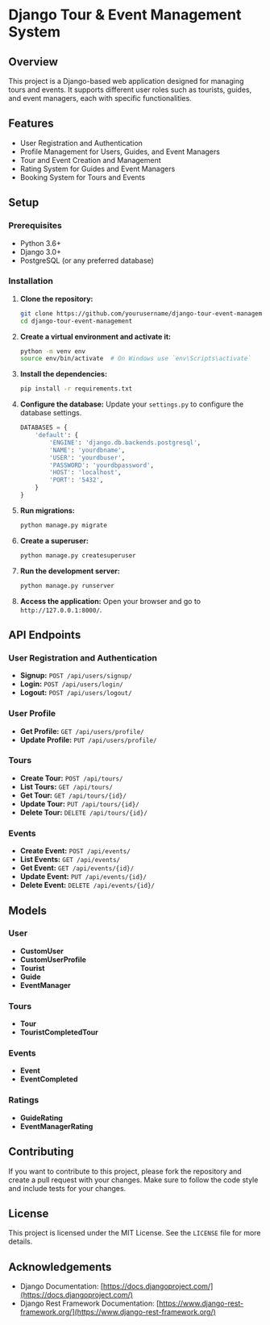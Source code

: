 # Django Tour & Event Management System

## Overview

This project is a Django-based web application designed for managing tours and events. It supports different user roles such as tourists, guides, and event managers, each with specific functionalities.

## Features

- User Registration and Authentication
- Profile Management for Users, Guides, and Event Managers
- Tour and Event Creation and Management
- Rating System for Guides and Event Managers
- Booking System for Tours and Events

## Setup

### Prerequisites

- Python 3.6+
- Django 3.0+
- PostgreSQL (or any preferred database)

### Installation

1. **Clone the repository:**
    ```sh
    git clone https://github.com/yourusername/django-tour-event-management.git
    cd django-tour-event-management
    ```

2. **Create a virtual environment and activate it:**
    ```sh
    python -m venv env
    source env/bin/activate  # On Windows use `env\Scripts\activate`
    ```

3. **Install the dependencies:**
    ```sh
    pip install -r requirements.txt
    ```

4. **Configure the database:**
    Update your `settings.py` to configure the database settings.
    ```python
    DATABASES = {
        'default': {
            'ENGINE': 'django.db.backends.postgresql',
            'NAME': 'yourdbname',
            'USER': 'yourdbuser',
            'PASSWORD': 'yourdbpassword',
            'HOST': 'localhost',
            'PORT': '5432',
        }
    }
    ```

5. **Run migrations:**
    ```sh
    python manage.py migrate
    ```

6. **Create a superuser:**
    ```sh
    python manage.py createsuperuser
    ```

7. **Run the development server:**
    ```sh
    python manage.py runserver
    ```

8. **Access the application:**
    Open your browser and go to `http://127.0.0.1:8000/`.

## API Endpoints

### User Registration and Authentication

- **Signup:** `POST /api/users/signup/`
- **Login:** `POST /api/users/login/`
- **Logout:** `POST /api/users/logout/`

### User Profile

- **Get Profile:** `GET /api/users/profile/`
- **Update Profile:** `PUT /api/users/profile/`

### Tours

- **Create Tour:** `POST /api/tours/`
- **List Tours:** `GET /api/tours/`
- **Get Tour:** `GET /api/tours/{id}/`
- **Update Tour:** `PUT /api/tours/{id}/`
- **Delete Tour:** `DELETE /api/tours/{id}/`

### Events

- **Create Event:** `POST /api/events/`
- **List Events:** `GET /api/events/`
- **Get Event:** `GET /api/events/{id}/`
- **Update Event:** `PUT /api/events/{id}/`
- **Delete Event:** `DELETE /api/events/{id}/`

## Models

### User

- **CustomUser**
- **CustomUserProfile**
- **Tourist**
- **Guide**
- **EventManager**

### Tours

- **Tour**
- **TouristCompletedTour**

### Events

- **Event**
- **EventCompleted**

### Ratings

- **GuideRating**
- **EventManagerRating**

## Contributing

If you want to contribute to this project, please fork the repository and create a pull request with your changes. Make sure to follow the code style and include tests for your changes.

## License

This project is licensed under the MIT License. See the `LICENSE` file for more details.

## Acknowledgements

- Django Documentation: [https://docs.djangoproject.com/](https://docs.djangoproject.com/)
- Django Rest Framework Documentation: [https://www.django-rest-framework.org/](https://www.django-rest-framework.org/)

